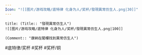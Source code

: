 ```yaml
---
Icon: "![[图片/游戏攻略/底特律 化身为人/奖杯/發現異常仿生人.png|30]]"
---
```

```ad-common-bronze-trophy
title: (Title:: "發現異常仿生人")
![[图片/游戏攻略/底特律 化身为人/奖杯/發現異常仿生人.png|100]]

(Comment:: "康納在閣樓找到異常仿生人")
```

#底特律/奖杯 #奖杯 #奖杯/铜
